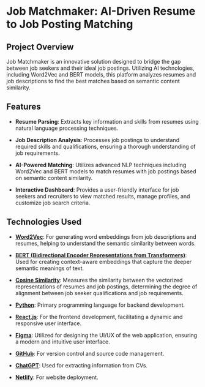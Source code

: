 # Job Matchmaker: AI-Driven Resume to Job Posting Matching

## Project Overview

Job Matchmaker is an innovative solution designed to bridge the gap between job seekers and their ideal job postings. Utilizing AI technologies, including Word2Vec and BERT models, this platform analyzes resumes and job descriptions to find the best matches based on semantic content similarity.

## Features

- **Resume Parsing**: Extracts key information and skills from resumes using natural language processing techniques.

- **Job Description Analysis**: Processes job postings to understand required skills and qualifications, ensuring a thorough understanding of job requirements.

- **AI-Powered Matching**: Utilizes advanced NLP techniques including Word2Vec and BERT models to match resumes with job postings based on semantic content similarity.

- **Interactive Dashboard**: Provides a user-friendly interface for job seekers and recruiters to view matched results, manage profiles, and customize job search criteria.


## Technologies Used

- **[Word2Vec](https://radimrehurek.com/gensim/models/word2vec.html)**: For generating word embeddings from job descriptions and resumes, helping to understand the semantic similarity between words.

- **[BERT (Bidirectional Encoder Representations from Transformers)](https://huggingface.co/transformers/model_doc/bert.html)**: Used for creating context-aware embeddings that capture the deeper semantic meanings of text.

- **[Cosine Similarity](https://scikit-learn.org/stable/modules/generated/sklearn.metrics.pairwise.cosine_similarity.html)**: Measures the similarity between the vectorized representations of resumes and job postings, determining the degree of alignment between job seeker qualifications and job requirements.

- **[Python](https://www.python.org/)**: Primary programming language for backend development.

- **[React.js](https://reactjs.org/)**: For the frontend development, facilitating a dynamic and responsive user interface.

- **[Figma](https://www.figma.com/)**: Utilized for designing the UI/UX of the web application, ensuring a modern and intuitive user interface.

- **[GitHub](https://github.com/)**: For version control and source code management.

- **[ChatGPT](https://openai.com/)**: Used for extracting information from CVs.

- **[Netlify](https://openai.com/)**: For website deployment.
